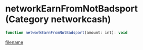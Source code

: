 # networkEarnFromNotBadsport (Category networkcash)

```js
function networkEarnFromNotBadsport(amount: int): void
```

[filename](networkEarnFromNotBadsport_m.md ':include')